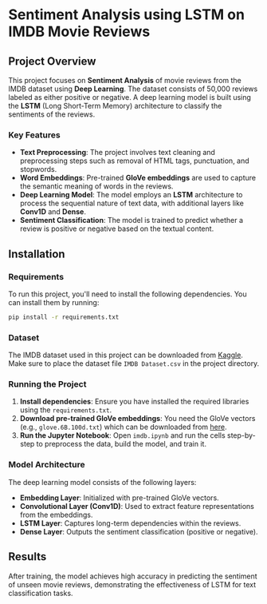 
# Sentiment Analysis using LSTM on IMDB Movie Reviews

## Project Overview

This project focuses on **Sentiment Analysis** of movie reviews from the IMDB dataset using **Deep Learning**. The dataset consists of 50,000 reviews labeled as either positive or negative. A deep learning model is built using the **LSTM** (Long Short-Term Memory) architecture to classify the sentiments of the reviews.

### Key Features

- **Text Preprocessing**: The project involves text cleaning and preprocessing steps such as removal of HTML tags, punctuation, and stopwords.
- **Word Embeddings**: Pre-trained **GloVe embeddings** are used to capture the semantic meaning of words in the reviews.
- **Deep Learning Model**: The model employs an **LSTM** architecture to process the sequential nature of text data, with additional layers like **Conv1D** and **Dense**.
- **Sentiment Classification**: The model is trained to predict whether a review is positive or negative based on the textual content.

## Installation

### Requirements

To run this project, you'll need to install the following dependencies. You can install them by running:

```bash
pip install -r requirements.txt
```

### Dataset

The IMDB dataset used in this project can be downloaded from [Kaggle](https://www.kaggle.com/). Make sure to place the dataset file `IMDB Dataset.csv` in the project directory.

### Running the Project

1. **Install dependencies**: Ensure you have installed the required libraries using the `requirements.txt`.
2. **Download pre-trained GloVe embeddings**: You need the GloVe vectors (e.g., `glove.6B.100d.txt`) which can be downloaded from [here](https://nlp.stanford.edu/projects/glove/).
3. **Run the Jupyter Notebook**: Open `imdb.ipynb` and run the cells step-by-step to preprocess the data, build the model, and train it.

### Model Architecture

The deep learning model consists of the following layers:
- **Embedding Layer**: Initialized with pre-trained GloVe vectors.
- **Convolutional Layer (Conv1D)**: Used to extract feature representations from the embeddings.
- **LSTM Layer**: Captures long-term dependencies within the reviews.
- **Dense Layer**: Outputs the sentiment classification (positive or negative).

## Results

After training, the model achieves high accuracy in predicting the sentiment of unseen movie reviews, demonstrating the effectiveness of LSTM for text classification tasks.

